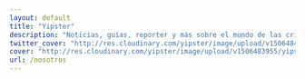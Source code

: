 ```yaml
---
layout: default
title: "Yipster"
description: "Noticias, guías, reporter y más sobre el mundo de las criptomonedas y el blockchain. Bitcoin, Ethereum, Monero, etc"
twitter_cover: "http://res.cloudinary.com/yipster/image/upload/v1506484574/yipsterco-twitter_xatbdv.jpg"
cover: "http://res.cloudinary.com/yipster/image/upload/v1506483955/yipster-cover_yguc2u.jpg"
url: /nosotros
---
```


<div class="col">
    
</div>
